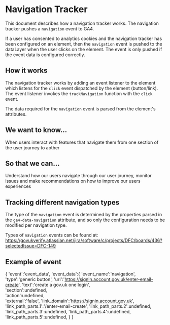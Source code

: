 # Navigation Tracker

This document describes how a navigation tracker works. The navigation tracker pushes a `navigation` event to GA4.

If a user has consented to analytics cookies and the navigation tracker has been configured on an element, then the
`navigation` event is pushed to the dataLayer when the user clicks on the element. The event is only pushed if the event data is configured correctly.

## How it works

The navigation tracker works by adding an event listener to the element which listens for the `click` event dispatched by the
element (button/link). The event listener invokes the `trackNavigation` function with the `click` event.

The data required for the `navigation` event is parsed from the element's attributes.

## We want to know…

When users interact with features that navigate them from one section of the user journey to aother

## So that we can…

Understand how our users navigate through our user journey, monitor issues and make recommendations on how to improve our users experiences

## Tracking different navigation types

The type of the `navigation` event is determined by the properties parsed in the `ga4-data-navigation` attribute, and so only the configuration needs
to be modified per navigation type.

Types of `navigation` events can be found at: https://govukverify.atlassian.net/jira/software/c/projects/DFC/boards/436?selectedIssue=DFC-149

## Example of event

{
'event':'event_data',
'event_data':{
'event_name':'navigation',
'type':'generic button',
'url':'https://signin.account.gov.uk/enter-email-create',
'text':'create a gov.uk one login',  
 'section':undefined,  
 'action':undefined,  
 'external':'false',
'link_domain':'https://signin.account.gov.uk',
'link_path_parts.1':'/enter-email-create',
'link_path_parts.2':undefined,
'link_path_parts.3':undefined,
'link_path_parts.4':undefined,
'link_path_parts.5':undefined,
}
}
